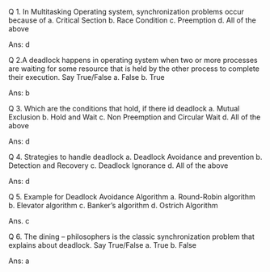 Q 1. In Multitasking Operating system, synchronization problems occur because of
a. Critical Section
b. Race Condition
c. Preemption
d. All of the above

Ans: d

Q 2.A deadlock happens in operating system when two or more processes are waiting for some resource that is held by the other process to complete their execution. Say True/False
a. False
b. True

Ans: b

Q 3. Which are the conditions that hold, if there id deadlock
a. Mutual Exclusion
b. Hold and Wait
c. Non Preemption and Circular Wait
d. All of the above

Ans: d

Q 4. Strategies to handle deadlock
a. Deadlock Avoidance and prevention
b. Detection and Recovery
c. Deadlock Ignorance
d. All of the above

Ans: d

Q 5. Example for Deadlock Avoidance Algorithm
a. Round-Robin algorithm
b. Elevator algorithm
c. Banker’s algorithm
d. Ostrich Algorithm

Ans. c

Q 6. The dining – philosophers is the classic synchronization problem that explains about deadlock. Say True/False
a. 	True
b. False

Ans: a
